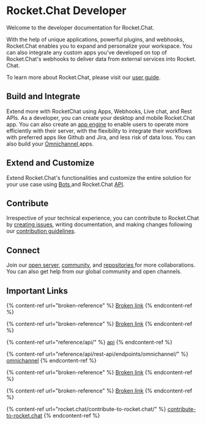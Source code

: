 # Rocket.Chat Developer

Welcome to the developer documentation for Rocket.Chat.&#x20;

With the help of unique applications, powerful plugins, and webhooks, Rocket.Chat enables you to expand and personalize your workspace. You can also integrate any custom apps you've developed on top of Rocket.Chat's webhooks to deliver data from external services into Rocket. Chat.

To learn more about Rocket.Chat, please visit our [user guide](https://docs.rocket.chat/).

## Build and Integrate

Extend more with RocketChat using Apps, Webhooks, Live chat, and Rest APIs. As a developer, you can create your desktop and mobile Rocket.Chat app. You can also create an [app engine](broken-reference) to enable users to operate more efficiently with their server, with the flexibility to integrate their workflows with preferred apps like Github and Jira, and less risk of data loss. You can also build your [Omnichannel ](broken-reference)apps.

## Extend and Customize

Extend Rocket.Chat's functionalities and customize the entire solution for your use case using [Bots ](broken-reference)and Rocket.Chat [API](reference/api/).

## Contribute

Irrespective of your technical experience, you can contribute to Rocket.Chat by [creating issues](https://github.com/RocketChat/Rocket.Chat/issues/new/choose), writing documentation, and making changes following our [contribution guidelines](rocket.chat/contribute-to-rocket.chat/).

## Connect

Join our [open server](https://open.rocket.chat/), [community](https://community.rocket.chat/), and [repositories ](https://gihttps/github.com/RocketChatthub.com/RocketChat)for more collaborations. You can also get help from our global community and open channels.&#x20;

## Important Links

{% content-ref url="broken-reference" %}
[Broken link](broken-reference)
{% endcontent-ref %}

{% content-ref url="broken-reference" %}
[Broken link](broken-reference)
{% endcontent-ref %}

{% content-ref url="reference/api/" %}
[api](reference/api/)
{% endcontent-ref %}

{% content-ref url="reference/api/rest-api/endpoints/omnichannel/" %}
[omnichannel](reference/api/rest-api/endpoints/omnichannel/)
{% endcontent-ref %}

{% content-ref url="broken-reference" %}
[Broken link](broken-reference)
{% endcontent-ref %}

{% content-ref url="broken-reference" %}
[Broken link](broken-reference)
{% endcontent-ref %}

{% content-ref url="rocket.chat/contribute-to-rocket.chat/" %}
[contribute-to-rocket.chat](rocket.chat/contribute-to-rocket.chat/)
{% endcontent-ref %}
